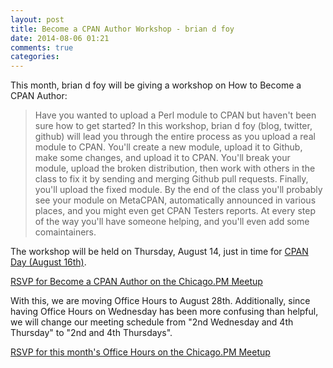 ```yaml
---
layout: post
title: Become a CPAN Author Workshop - brian d foy
date: 2014-08-06 01:21
comments: true
categories: 
---
```

This month, brian d foy will be giving a workshop on How to Become a CPAN
Author:

> Have you wanted to upload a Perl module to CPAN but haven't been sure how to
> get started? In this workshop, brian d foy (blog, twitter, github) will lead
> you through the entire process as you upload a real module to CPAN. You'll
> create a new module, upload it to Github, make some changes, and upload it to
> CPAN. You'll break your module, upload the broken distribution, then work with
> others in the class to fix it by sending and merging Github pull requests.
> Finally, you'll upload the fixed module. By the end of the class you'll
> probably see your module on MetaCPAN, automatically announced in various
> places, and you might even get CPAN Testers reports. At every step of the way
> you'll have someone helping, and you'll even add some comaintainers.

The workshop will be held on Thursday, August 14, just in time for [CPAN Day
(August 16th)](http://blogs.perl.org/users/neilb/2014/07/cpan-day---14th-august.html).

[RSVP for Become a CPAN Author on the Chicago.PM Meetup](http://www.meetup.com/ChicagoPM/events/196897312/)

With this, we are moving Office Hours to August 28th. Additionally, since
having Office Hours on Wednesday has been more confusing than helpful, we will
change our meeting schedule from "2nd Wednesday and 4th Thursday" to "2nd and
4th Thursdays".

[RSVP for this month's Office Hours on the Chicago.PM Meetup](http://www.meetup.com/ChicagoPM/events/184243292/)

